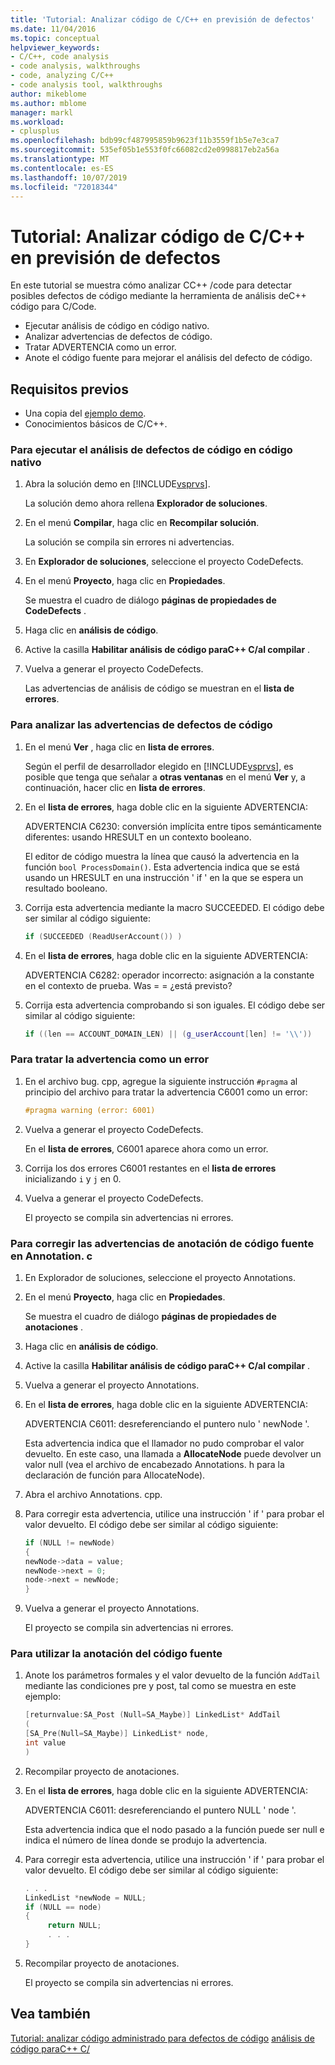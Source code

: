 ```yaml
---
title: 'Tutorial: Analizar código de C/C++ en previsión de defectos'
ms.date: 11/04/2016
ms.topic: conceptual
helpviewer_keywords:
- C/C++, code analysis
- code analysis, walkthroughs
- code, analyzing C/C++
- code analysis tool, walkthroughs
author: mikeblome
ms.author: mblome
manager: markl
ms.workload:
- cplusplus
ms.openlocfilehash: bdb99cf487995859b9623f11b3559f1b5e7e3ca7
ms.sourcegitcommit: 535ef05b1e553f0fc66082cd2e0998817eb2a56a
ms.translationtype: MT
ms.contentlocale: es-ES
ms.lasthandoff: 10/07/2019
ms.locfileid: "72018344"
---
```

# <a name="walkthrough-analyzing-cc-code-for-defects"></a>Tutorial: Analizar código de C/C++ en previsión de defectos

En este tutorial se muestra cómo analizar CC++ /code para detectar posibles defectos de código mediante la herramienta de análisis deC++ código para C/Code.

- Ejecutar análisis de código en código nativo.
- Analizar advertencias de defectos de código.
- Tratar ADVERTENCIA como un error.
- Anote el código fuente para mejorar el análisis del defecto de código.

## <a name="prerequisites"></a>Requisitos previos

- Una copia del [ejemplo demo](../code-quality/demo-sample.md).
- Conocimientos básicos de C/C++.

### <a name="to-run-code-defect-analysis-on-native-code"></a>Para ejecutar el análisis de defectos de código en código nativo

1. Abra la solución demo en [!INCLUDE[vsprvs](../code-quality/includes/vsprvs_md.md)].

     La solución demo ahora rellena **Explorador de soluciones**.

2. En el menú **Compilar**, haga clic en **Recompilar solución**.

     La solución se compila sin errores ni advertencias.

3. En **Explorador de soluciones**, seleccione el proyecto CodeDefects.

4. En el menú **Proyecto**, haga clic en **Propiedades**.

     Se muestra el cuadro de diálogo **páginas de propiedades de CodeDefects** .

5. Haga clic en **análisis de código**.

6. Active la casilla **Habilitar análisis de código paraC++ C/al compilar** .

7. Vuelva a generar el proyecto CodeDefects.

     Las advertencias de análisis de código se muestran en el **lista de errores**.

### <a name="to-analyze-code-defect-warnings"></a>Para analizar las advertencias de defectos de código

1. En el menú **Ver** , haga clic en **lista de errores**.

     Según el perfil de desarrollador elegido en [!INCLUDE[vsprvs](../code-quality/includes/vsprvs_md.md)], es posible que tenga que señalar a **otras ventanas** en el menú **Ver** y, a continuación, hacer clic en **lista de errores**.

2. En el **lista de errores**, haga doble clic en la siguiente ADVERTENCIA:

     ADVERTENCIA C6230: conversión implícita entre tipos semánticamente diferentes: usando HRESULT en un contexto booleano.

     El editor de código muestra la línea que causó la advertencia en la función `bool ProcessDomain()`. Esta advertencia indica que se está usando un HRESULT en una instrucción ' if ' en la que se espera un resultado booleano.

3. Corrija esta advertencia mediante la macro SUCCEEDED. El código debe ser similar al código siguiente:

   ```cpp
   if (SUCCEEDED (ReadUserAccount()) )
   ```

4. En el **lista de errores**, haga doble clic en la siguiente ADVERTENCIA:

     ADVERTENCIA C6282: operador incorrecto: asignación a la constante en el contexto de prueba. Was = = ¿está previsto?

5. Corrija esta advertencia comprobando si son iguales. El código debe ser similar al código siguiente:

   ```cpp
   if ((len == ACCOUNT_DOMAIN_LEN) || (g_userAccount[len] != '\\'))
   ```

### <a name="to-treat-warning-as-an-error"></a>Para tratar la advertencia como un error

1. En el archivo bug. cpp, agregue la siguiente instrucción `#pragma` al principio del archivo para tratar la advertencia C6001 como un error:

   ```cpp
   #pragma warning (error: 6001)
   ```

2. Vuelva a generar el proyecto CodeDefects.

     En el **lista de errores**, C6001 aparece ahora como un error.

3. Corrija los dos errores C6001 restantes en el **lista de errores** inicializando `i` y `j` en 0.

4. Vuelva a generar el proyecto CodeDefects.

     El proyecto se compila sin advertencias ni errores.

### <a name="to-correct-the-source-code-annotation-warnings-in-annotationc"></a>Para corregir las advertencias de anotación de código fuente en Annotation. c

1. En Explorador de soluciones, seleccione el proyecto Annotations.

2. En el menú **Proyecto**, haga clic en **Propiedades**.

     Se muestra el cuadro de diálogo **páginas de propiedades de anotaciones** .

3. Haga clic en **análisis de código**.

4. Active la casilla **Habilitar análisis de código paraC++ C/al compilar** .

5. Vuelva a generar el proyecto Annotations.

6. En el **lista de errores**, haga doble clic en la siguiente ADVERTENCIA:

     ADVERTENCIA C6011: desreferenciando el puntero nulo ' newNode '.

     Esta advertencia indica que el llamador no pudo comprobar el valor devuelto. En este caso, una llamada a **AllocateNode** puede devolver un valor null (vea el archivo de encabezado Annotations. h para la declaración de función para AllocateNode).

7. Abra el archivo Annotations. cpp.

8. Para corregir esta advertencia, utilice una instrucción ' if ' para probar el valor devuelto. El código debe ser similar al código siguiente:

   ```cpp
   if (NULL != newNode)
   {
   newNode->data = value;
   newNode->next = 0;
   node->next = newNode;
   }
   ```

9. Vuelva a generar el proyecto Annotations.

     El proyecto se compila sin advertencias ni errores.

### <a name="to-use-source-code-annotation"></a>Para utilizar la anotación del código fuente

1. Anote los parámetros formales y el valor devuelto de la función `AddTail` mediante las condiciones pre y post, tal como se muestra en este ejemplo:

   ```cpp
   [returnvalue:SA_Post (Null=SA_Maybe)] LinkedList* AddTail
   (
   [SA_Pre(Null=SA_Maybe)] LinkedList* node,
   int value
   )
   ```

2. Recompilar proyecto de anotaciones.

3. En el **lista de errores**, haga doble clic en la siguiente ADVERTENCIA:

     ADVERTENCIA C6011: desreferenciando el puntero NULL ' node '.

     Esta advertencia indica que el nodo pasado a la función puede ser null e indica el número de línea donde se produjo la advertencia.

4. Para corregir esta advertencia, utilice una instrucción ' if ' para probar el valor devuelto. El código debe ser similar al código siguiente:

   ```cpp
   . . .
   LinkedList *newNode = NULL;
   if (NULL == node)
   {
        return NULL;
        . . .
   }
   ```

5. Recompilar proyecto de anotaciones.

     El proyecto se compila sin advertencias ni errores.

## <a name="see-also"></a>Vea también

[Tutorial: analizar código administrado para defectos de código](../code-quality/walkthrough-analyzing-managed-code-for-code-defects.md)
[análisis de código paraC++ C/](../code-quality/code-analysis-for-c-cpp-overview.md)

